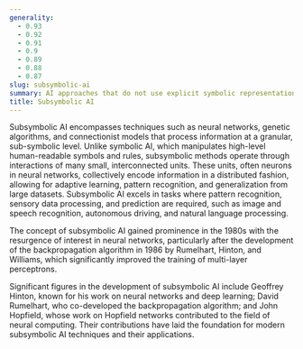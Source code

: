 ```yaml
---
generality:
  - 0.93
  - 0.92
  - 0.91
  - 0.9
  - 0.89
  - 0.88
  - 0.87
slug: subsymbolic-ai
summary: AI approaches that do not use explicit symbolic representation of knowledge but instead rely on distributed, often neural network-based methods to process and learn from data.
title: Subsymbolic AI
---
```


Subsymbolic AI encompasses techniques such as neural networks, genetic algorithms, and connectionist models that process information at a granular, sub-symbolic level. Unlike symbolic AI, which manipulates high-level human-readable symbols and rules, subsymbolic methods operate through interactions of many small, interconnected units. These units, often neurons in neural networks, collectively encode information in a distributed fashion, allowing for adaptive learning, pattern recognition, and generalization from large datasets. Subsymbolic AI excels in tasks where pattern recognition, sensory data processing, and prediction are required, such as image and speech recognition, autonomous driving, and natural language processing.

The concept of subsymbolic AI gained prominence in the 1980s with the resurgence of interest in neural networks, particularly after the development of the backpropagation algorithm in 1986 by Rumelhart, Hinton, and Williams, which significantly improved the training of multi-layer perceptrons.

Significant figures in the development of subsymbolic AI include Geoffrey Hinton, known for his work on neural networks and deep learning; David Rumelhart, who co-developed the backpropagation algorithm; and John Hopfield, whose work on Hopfield networks contributed to the field of neural computing. Their contributions have laid the foundation for modern subsymbolic AI techniques and their applications.
